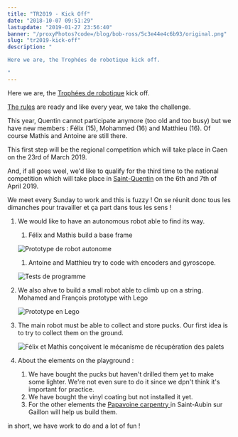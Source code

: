 ```yaml
---
title: "TR2019 - Kick Off"
date: "2018-10-07 09:51:29"
lastupdate: "2019-01-27 23:56:40"
banner: "/proxyPhotos?code=/blog/bob-ross/5c3e44e4c6b93/original.png"
slug: "tr2019-kick-off"
description: " 

Here we are, the Trophées de robotique kick off.

"
---
```


Here we are, the <a href="http://www.tropheesderobotique.fr/">Trophées de robotique</a> kick off.

<a href="http://www.eurobot.org/images/2019/Eurobot2019_Rules_Junior_OFFICIAL_EN.pdf">The rules</a> are ready and like every year, we take the challenge.

This year, Quentin cannot participate anymore (too old and too busy) but we have new members : Félix (15), Mohammed (16) and Matthieu (16). Of course Mathis and Antoine are still there.

This first step will be the regional competition which will take place in Caen on the 23rd of March 2019.

And, if all goes weel, we'd like to qualify for the third time to the national competition which will take place in <a href="https://www.google.fr/maps/place/02100+Saint-Quentin/@49.8476282,3.2440442,13z/data=!3m1!4b1!4m5!3m4!1s0x47e8186188e01cc5:0x40af13e8169d440!8m2!3d49.847066!4d3.2874">Saint-Quentin</a> on the 6th and 7th of April 2019.

We meet every Sunday to work and this is fuzzy !
On se réunit donc tous les dimanches pour travailler et ça part dans tous les sens !
1. We would like to have an autonomous robot able to find its way.
   1. Félix and Mathis build a base frame

    ![Prototype de robot autonome](/proxyPhotos?code=/blog/bob-ross/5c3e44e5de144/50.jpg "Prototype de robot autonome")
   1. Antoine and Matthieu try to code with encoders and gyroscope.

    ![Tests de programme](/proxyPhotos?code=/blog/bob-ross/5c3e44ec81c96/50.jpg "Tests de programme")

1. We also ahve to build a small robot able to climb up on a string.
   Mohamed and François prototype with Lego

   ![Prototype en Lego](/proxyPhotos?code=/blog/bob-ross/5c3e44ee7c2f8/50.jpg "Prototype en Lego")

1. The main robot must be able to collect and store pucks. Our first idea is to try to collect them on the ground.

   ![Félix et Mathis conçoivent le mécanisme de récupération des palets](/proxyPhotos?code=/blog/bob-ross/5c3e44f05432e/50.jpg "Félix et Mathis conçoivent le mécanisme de récupération des palets")

1. About the elements on the playground :
   1. We have bought the pucks but haven't drilled them yet to make some lighter. We're not even sure to do it since we dpn't think it's important for practice.
   1. We have bought the vinyl coating but not installed it yet.
   1. For the other elements the <a href="https://www.papavoine-menuiserie.com/">Papavoine carpentry </a> in Saint-Aubin sur Gaillon will help us build them.

in short, we have work to do and a lot of fun !




    
